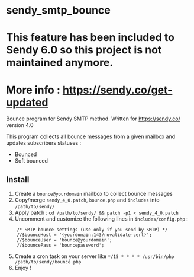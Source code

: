 # sendy_smtp_bounce

# This feature has been included to Sendy 6.0 so this project is not maintained anymore.
# More info : https://sendy.co/get-updated

Bounce program for Sendy SMTP method.
Written for https://sendy.co/ version 4.0

This program collects all bounce messages from a given mailbox and updates subscribers statuses :

- Bounced
- Soft bounced

## Install

1. Create a `bounce@yourdomain` mailbox to collect bounce messages
2. Copy/merge `sendy_4_0.patch`, `bounce.php` and `includes` into `/path/to/sendy/`
3. Apply patch : `cd /path/to/sendy/ && patch -p1 < sendy_4_0.patch`
4. Uncomment and customize the following lines in `includes/config.php` :
```
	/* SMTP bounce settings (use only if you send by SMTP) */
	//$bounceHost = '{yourdomain:143/novalidate-cert}';
	//$bounceUser = 'bounce@yourdomain';
	//$bouncePass = 'bouncepassword';
```
5. Create a cron task on your server like `*/15 * * * * /usr/bin/php /path/to/sendy/bounce.php`
6. Enjoy !

